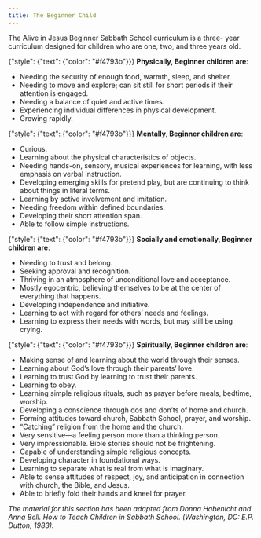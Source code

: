 ```yaml
---
title: The Beginner Child
---
```


The Alive in Jesus Beginner Sabbath School curriculum is a three- year curriculum designed for children who are one, two, and three years old.

{"style": {"text": {"color": "#f4793b"}}}
**Physically, Beginner children are**:

- Needing the security of enough food, warmth, sleep, and shelter.
- Needing to move and explore; can sit still for short periods if their attention is engaged.
- Needing a balance of quiet and active times.
- Experiencing individual differences in physical development.
- Growing rapidly.

{"style": {"text": {"color": "#f4793b"}}}
**Mentally, Beginner children are**:

- Curious.
- Learning about the physical characteristics of objects.
- Needing hands-on, sensory, musical experiences for learning, with less emphasis on verbal instruction.
- Developing emerging skills for pretend play, but are continuing to think about things in literal terms.
- Learning by active involvement and imitation.
- Needing freedom within defined boundaries.
- Developing their short attention span.
- Able to follow simple instructions.

{"style": {"text": {"color": "#f4793b"}}}
**Socially and emotionally, Beginner children are**:

- Needing to trust and belong.
- Seeking approval and recognition.
- Thriving in an atmosphere of unconditional love and acceptance.
- Mostly egocentric, believing themselves to be at the center of everything that happens.
- Developing independence and initiative.
- Learning to act with regard for others’ needs and feelings.
- Learning to express their needs with words, but may still be using crying.

{"style": {"text": {"color": "#f4793b"}}}
**Spiritually, Beginner children are**: 

- Making sense of and learning about the world through their senses. 
- Learning about God’s love through their parents’ love. 
- Learning to trust God by learning to trust their parents. 
- Learning to obey.
- Learning simple religious rituals, such as prayer before meals, bedtime, worship. 
- Developing a conscience through dos and don’ts of home and church. 
- Forming attitudes toward church, Sabbath School, prayer, and worship. 
- “Catching” religion from the home and the church.
- Very sensitive—a feeling person more than a thinking person.
- Very impressionable. Bible stories should not be frightening.
- Capable of understanding simple religious concepts.
- Developing character in foundational ways. 
- Learning to separate what is real from what is imaginary. 
- Able to sense attitudes of respect, joy, and anticipation in connection with church, the Bible, and Jesus.
- Able to briefly fold their hands and kneel for prayer.

_The material for this section has been adapted from Donna Habenicht and Anna Bell. How to Teach Children in Sabbath School. (Washington, DC: E.P. Dutton, 1983)._
